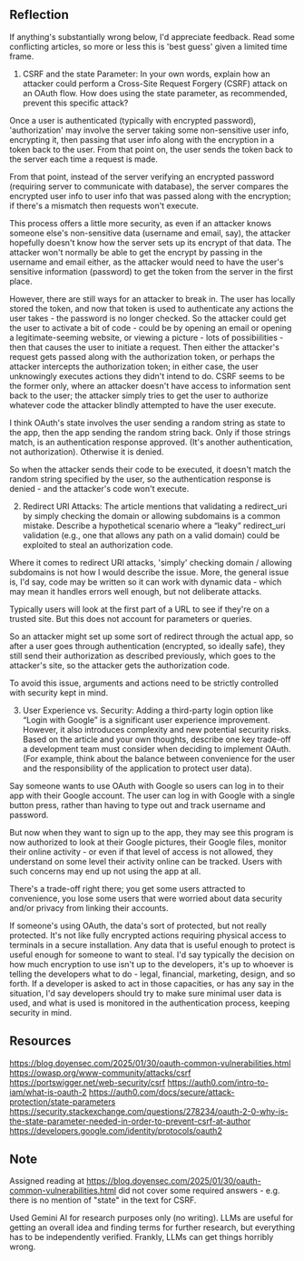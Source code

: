 ## Reflection

If anything's substantially wrong below, I'd appreciate feedback.  Read some conflicting articles, so more or less this is 'best guess' given a limited time frame.

1.  CSRF and the state Parameter: In your own words, explain how an attacker could perform a Cross-Site Request Forgery (CSRF) attack on an OAuth flow. How does using the state parameter, as recommended, prevent this specific attack?

Once a user is authenticated (typically with encrypted password), 'authorization' may involve the server taking some non-sensitive user info, encrypting it, then passing that user info along with the encryption in a token back to the user.  From that point on, the user sends the token back to the server each time a request is made.

From that point, instead of the server verifying an encrypted password (requiring server to communicate with database), the server compares the encrypted user info to user info that was passed along with the encryption; if there's a mismatch then requests won't execute.

This process offers a little more security, as even if an attacker knows someone else's non-sensitive data (username and email, say), the attacker hopefully doesn't know how the server sets up its encrypt of that data.  The attacker won't normally be able to get the encrypt by passing in the username and email either, as the attacker would need to have the user's sensitive information (password) to get the token from the server in the first place.

However, there are still ways for an attacker to break in.  The user has locally stored the token, and now that token is used to authenticate any actions the user takes - the password is no longer checked.  So the attacker could get the user to activate a bit of code - could be by opening an email or opening a legitimate-seeming website, or viewing a picture - lots of possibiilities - then that causes the user to initiate a request.  Then either the attacker's request gets passed along with the authorization token, or perhaps the attacker intercepts the authorization token; in either case, the user unknowingly executes actions they didn't intend to do.  CSRF seems to be the former only, where an attacker doesn't have access to information sent back to the user; the attacker simply tries to get the user to authorize whatever code the attacker blindly attempted to have the user execute.

I think OAuth's state involves the user sending a random string as state to the app, then the app sending the random string back.  Only if those strings match, is an authentication response approved.  (It's another authentication, not authorization).  Otherwise it is denied.

So when the attacker sends their code to be executed, it doesn't match the random string specified by the user, so the authentication response is denied - and the attacker's code won't execute.

2.  Redirect URI Attacks: The article mentions that validating a redirect_uri by simply checking the domain or allowing subdomains is a common mistake. Describe a hypothetical scenario where a “leaky” redirect_uri validation (e.g., one that allows any path on a valid domain) could be exploited to steal an authorization code.

Where it comes to redirect URI attacks, 'simply' checking domain / allowing subdomains is not how I would describe the issue.  More, the general issue is, I'd say, code may be written so it can work with dynamic data - which may mean it handles errors well enough, but not deliberate attacks.

Typically users will look at the first part of a URL to see if they're on a trusted site.  But this does not account for parameters or queries.

So an attacker might set up some sort of redirect through the actual app, so after a user goes through authentication (encrypted, so ideally safe), they still send their authorization as described previously, which goes to the attacker's site, so the attacker gets the authorization code.

To avoid this issue, arguments and actions need to be strictly controlled with security kept in mind.

3.  User Experience vs. Security: Adding a third-party login option like “Login with Google” is a significant user experience improvement. However, it also introduces complexity and new potential security risks. Based on the article and your own thoughts, describe one key trade-off a development team must consider when deciding to implement OAuth. (For example, think about the balance between convenience for the user and the responsibility of the application to protect user data).

Say someone wants to use OAuth with Google so users can log in to their app with their Google account.  The user can log in with Google with a single button press, rather than having to type out and track username and password.

But now when they want to sign up to the app, they may see this program is now authorized to look at their Google pictures, their Google files, monitor their online activity - or even if that level of access is not allowed, they understand on some level their activity online can be tracked.  Users with such concerns may end up not using the app at all.

There's a trade-off right there; you get some users attracted to convenience, you lose some users that were worried about data security and/or privacy from linking their accounts.

If someone's using OAuth, the data's sort of protected, but not really protected.  It's not like fully encrypted actions requiring physical access to terminals in a secure installation.  Any data that is useful enough to protect is useful enough for someone to want to steal.  I'd say typically the decision on how much encryption to use isn't up to the developers, it's up to whoever is telling the developers what to do - legal, financial, marketing, design, and so forth.  If a developer is asked to act in those capacities, or has any say in the situation, I'd say developers should try to make sure minimal user data is used, and what is used is monitored in the authentication process, keeping security in mind.

## Resources 

https://blog.doyensec.com/2025/01/30/oauth-common-vulnerabilities.html
https://owasp.org/www-community/attacks/csrf
https://portswigger.net/web-security/csrf
https://auth0.com/intro-to-iam/what-is-oauth-2
https://auth0.com/docs/secure/attack-protection/state-parameters
https://security.stackexchange.com/questions/278234/oauth-2-0-why-is-the-state-parameter-needed-in-order-to-prevent-csrf-at-author
https://developers.google.com/identity/protocols/oauth2


## Note

Assigned reading at https://blog.doyensec.com/2025/01/30/oauth-common-vulnerabilities.html did not cover some required answers - e.g. there is no mention of "state" in the text for CSRF.

Used Gemini AI for research purposes only (no writing).  LLMs are useful for getting an overall idea and finding terms for further research, but everything has to be independently verified.  Frankly, LLMs can get things horribly wrong.